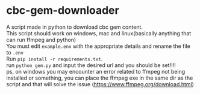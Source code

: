 # cbc-gem-downloader
A script made in python to download cbc gem content. <br>
This script should work on windows, mac and linux(basically anything that can run ffmpeg and python)<br>
You must edit `example.env` with the appropriate details and rename the file to `.env`<br>
Run `pip install -r requirements.txt`.<br>
run `python gem.py` and input the desired url and you should be set!!!!<br>
ps, on windows you may encounter an error related to ffmpeg not being installed or something, you can place the ffmpeg exe in the same dir as the script and that will solve the issue (https://www.ffmpeg.org/download.html)

